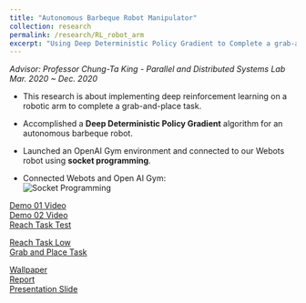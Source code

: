 ```yaml
---
title: "Autonomous Barbeque Robot Manipulator"
collection: research
permalink: /research/RL_robot_arm
excerpt: "Using Deep Deterministic Policy Gradient to Complete a grab-and-place task. <br/><img src='/images/Webots.JPG'>"
---
```

*Advisor: Professor Chung-Ta King - Parallel and Distributed Systems Lab*  
*Mar. 2020 ~ Dec. 2020*  

* This research is about implementing deep reinforcement learning on a robotic arm to complete a grab-and-place task.  
* Accomplished a **Deep Deterministic Policy Gradient** algorithm for an autonomous barbeque robot.  
* Launched an OpenAI Gym environment and connected to our Webots robot using **socket programming**.  

* Connected Webots and Open AI Gym:  
![Socket Programming](http://goroyeh56.github.io//images/SocketLayout.png)  


[Demo 01 Video](https://drive.google.com/file/d/1PTqB5R5hkVIFSfFewUhVSwA0vzJb1we9/view?usp=sharing)  
[Demo 02 Video](https://drive.google.com/file/d/1DaanSYESwrbBP9QwNF5s9N-6yZEMbrmJ/view?usp=sharing)  
[Reach Task Test](https://drive.google.com/file/d/1hSHUrJav6uiLZY4fTTMst1iHpn2IRfNr/view?usp=sharing)

[Reach Task Low](https://drive.google.com/file/d/1B3YEBQMt7FWLr20QnDniHotIIoXS6TMl/view?usp=sharing)  
[Grab and Place Task](https://drive.google.com/file/d/1DS32JzH-4vJPQvPd88QMEqUj6bQOtYAV/view?usp=sharing)  

[Wallpaper](https://drive.google.com/file/d/1M7yHRbrsfmDRLyNiGocMwGLQ6iHWDByw/view?usp=sharing)  
[Report](https://drive.google.com/file/d/15Wgg4VwIQE1RNeDh3vEepca3qHwR3xi_/view?usp=sharing)     
[Presentation Slide](https://docs.google.com/presentation/d/1xgWSC0XrhTdZJV2pF3SiCSRs2DrLB2yD4L6ngap774E/edit?usp=sharing)   

